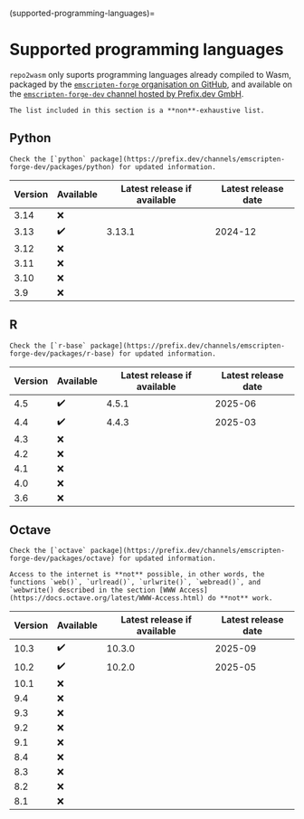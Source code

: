 (supported-programming-languages)=

# Supported programming languages

`repo2wasm` only suports programming languages already compiled to Wasm, packaged by the [`emscripten-forge` organisation on GitHub](https://github.com/emscripten-forge), and available on the [`emscripten-forge-dev` channel hosted by Prefix.dev GmbH](https://prefix.dev/channels/emscripten-forge-dev).

```{important}
The list included in this section is a **non**-exhaustive list.
```

## Python

```{note}
Check the [`python` package](https://prefix.dev/channels/emscripten-forge-dev/packages/python) for updated information.
```

| Version | Available | Latest release if available | Latest release date |
| --- | --- | --- | --- |
| 3.14 | ❌ | | |
| 3.13 | ✔️ | 3.13.1 | 2024-12 |
| 3.12 | ❌ | | |
| 3.11 | ❌ | | |
| 3.10 | ❌ | | |
| 3.9  | ❌ | | |

## R

```{note}
Check the [`r-base` package](https://prefix.dev/channels/emscripten-forge-dev/packages/r-base) for updated information.
```

| Version | Available | Latest release if available | Latest release date |
| --- | --- | --- | --- |
| 4.5 | ✔️ | 4.5.1 | 2025-06 |
| 4.4 | ✔️ | 4.4.3 | 2025-03
| 4.3 | ❌ | | |
| 4.2 | ❌ | | |
| 4.1 | ❌ | | |
| 4.0 | ❌ | | |
| 3.6 | ❌ | | |

## Octave

```{note}
Check the [`octave` package](https://prefix.dev/channels/emscripten-forge-dev/packages/octave) for updated information.
```

```{warning}
Access to the internet is **not** possible, in other words, the functions `web()`, `urlread()`, `urlwrite()`, `webread()`, and `webwrite() described in the section [WWW Access](https://docs.octave.org/latest/WWW-Access.html) do **not** work.
```

| Version | Available | Latest release if available | Latest release date |
| --- | --- | --- | --- |
| 10.3 | ✔️ | 10.3.0 | 2025-09 |
| 10.2 | ✔️ | 10.2.0 | 2025-05 |
| 10.1 | ❌ | | |
| 9.4 | ❌ | | |
| 9.3 | ❌ | | |
| 9.2 | ❌ | | |
| 9.1 | ❌ | | |
| 8.4 | ❌ | | |
| 8.3 | ❌ | | |
| 8.2 | ❌ | | |
| 8.1 | ❌ | | |
